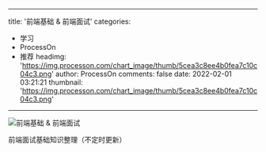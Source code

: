 
---
title: '前端基础 & 前端面试'
categories: 
 - 学习
 - ProcessOn
 - 推荐
headimg: 'https://img.processon.com/chart_image/thumb/5cea3c8ee4b0fea7c10c04c3.png'
author: ProcessOn
comments: false
date: 2022-02-01 03:21:21
thumbnail: 'https://img.processon.com/chart_image/thumb/5cea3c8ee4b0fea7c10c04c3.png'
---

<div>   
<img class="thumb" alt="前端基础 & 前端面试" src="https://img.processon.com/chart_image/thumb/5cea3c8ee4b0fea7c10c04c3.png" referrerpolicy="no-referrer">
<p>前端面试基础知识整理（不定时更新）</p>  
</div>
            